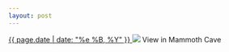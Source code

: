 ```yaml
---
layout: post
---
```


<p>
  <a href="/44">
    <time>{{ page.date | date: "%e %B, %Y" }}</time>
  </a>
  <a href="/44"><img src="{{ site.assets_url }}/44.jpg"/></a>
  <span>View in Mammoth Cave</span>
</p>
